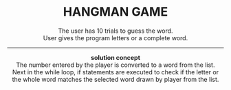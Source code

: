 <center><h1>HANGMAN GAME</h1>


The user has 10 trials to guess the word.
<br>
User gives the program letters or a complete word.

________________________________________________________


<strong>solution concept</strong>
<br>
The number entered by the player is converted to a word from the list.   
Next in the while loop, if statements are executed to check if the letter or the whole word matches the selected word drawn by player from the list.
</center>
